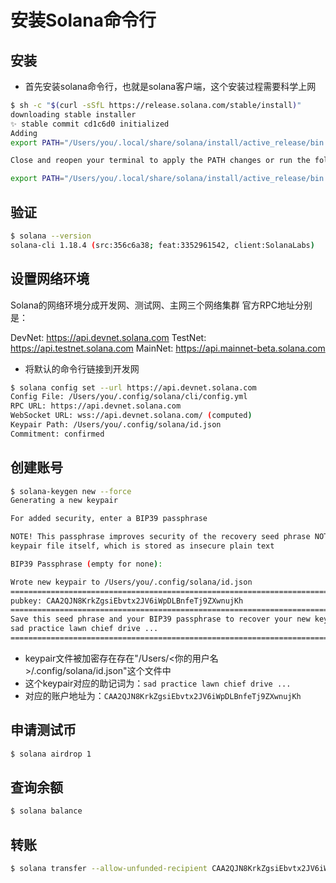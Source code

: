 # 安装Solana命令行

## 安装
- 首先安装solana命令行，也就是solana客户端，这个安装过程需要科学上网
```sh
$ sh -c "$(curl -sSfL https://release.solana.com/stable/install)"
downloading stable installer
✨ stable commit cd1c6d0 initialized
Adding
export PATH="/Users/you/.local/share/solana/install/active_release/bin:$PATH" to /Users/you/.profile

Close and reopen your terminal to apply the PATH changes or run the following in your existing shell:

export PATH="/Users/you/.local/share/solana/install/active_release/bin:$PATH"
```
## 验证
```sh
$ solana --version
solana-cli 1.18.4 (src:356c6a38; feat:3352961542, client:SolanaLabs)
```
## 设置网络环境
Solana的网络环境分成开发网、测试网、主网三个网络集群
官方RPC地址分别是：

DevNet: https://api.devnet.solana.com
TestNet: https://api.testnet.solana.com
MainNet: https://api.mainnet-beta.solana.com
- 将默认的命令行链接到开发网
```sh
$ solana config set --url https://api.devnet.solana.com
Config File: /Users/you/.config/solana/cli/config.yml
RPC URL: https://api.devnet.solana.com
WebSocket URL: wss://api.devnet.solana.com/ (computed)
Keypair Path: /Users/you/.config/solana/id.json
Commitment: confirmed
```
## 创建账号
```sh
$ solana-keygen new --force
Generating a new keypair

For added security, enter a BIP39 passphrase

NOTE! This passphrase improves security of the recovery seed phrase NOT the
keypair file itself, which is stored as insecure plain text

BIP39 Passphrase (empty for none): 

Wrote new keypair to /Users/you/.config/solana/id.json
=======================================================================
pubkey: CAA2QJN8KrkZgsiEbvtx2JV6iWpDLBnfeTj9ZXwnujKh
=======================================================================
Save this seed phrase and your BIP39 passphrase to recover your new keypair:
sad practice lawn chief drive ...
=======================================================================
```
- keypair文件被加密存在存在"/Users/<你的用户名>/.config/solana/id.json"这个文件中
- 这个keypair对应的助记词为：```sad practice lawn chief drive ...```
- 对应的账户地址为：```CAA2QJN8KrkZgsiEbvtx2JV6iWpDLBnfeTj9ZXwnujKh```
## 申请测试币
```sh
$ solana airdrop 1
```
## 查询余额
```sh
$ solana balance
```
## 转账
```sh
$ solana transfer --allow-unfunded-recipient CAA2QJN8KrkZgsiEbvtx2JV6iWpDLBnfeTj9ZXwnujKh 0.01
```